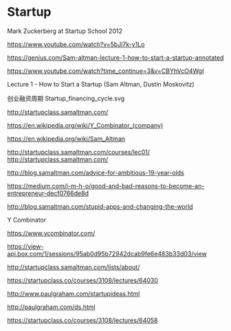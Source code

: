 # Startup 


Mark Zuckerberg at Startup School 2012

https://www.youtube.com/watch?v=5bJi7k-y1Lo



https://genius.com/Sam-altman-lecture-1-how-to-start-a-startup-annotated

https://www.youtube.com/watch?time_continue=3&v=CBYhVcO4WgI

Lecture 1 - How to Start a Startup (Sam Altman, Dustin Moskovitz)




创业融资周期 Startup_financing_cycle.svg



http://startupclass.samaltman.com/


https://en.wikipedia.org/wiki/Y_Combinator_(company)



https://en.wikipedia.org/wiki/Sam_Altman



http://startupclass.samaltman.com/courses/lec01/
http://startupclass.samaltman.com/



http://blog.samaltman.com/advice-for-ambitious-19-year-olds

https://medium.com/i-m-h-o/good-and-bad-reasons-to-become-an-entrepreneur-decf0766de8d




http://blog.samaltman.com/stupid-apps-and-changing-the-world


Y Combinator

https://www.ycombinator.com/



https://view-api.box.com/1/sessions/95ab0d95b72942dcab9fe6e483b33d03/view

http://startupclass.samaltman.com/lists/about/





https://startupclass.co/courses/3108/lectures/64030

http://www.paulgraham.com/startupideas.html


http://paulgraham.com/ds.html


https://startupclass.co/courses/3108/lectures/64058










